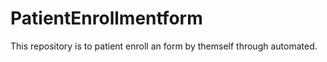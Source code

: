# PatientEnrollmentform
This repository is to patient enroll an form by themself through automated.
